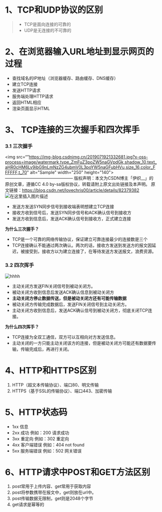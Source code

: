 # 1、TCP和UDP协议的区别
>* TCP是面向连接的可靠的
>* UDP是无连接的不可靠的

# 2、在浏览器输入URL地址到显示网页的过程

 - 查找域名的IP地址（浏览器缓存、路由缓存、DNS缓存）
 - 建立TCP连接
 - 发送HTTP请求
 - 服务端处理HTTP请求
 - 返回HTML相应   
 - 渲染页面显示HTML
 
 # 3、 TCP连接的三次握手和四次挥手
### 3.1 三次握手

<img src=“”https://img-blog.csdnimg.cn/2019071921332681.jpg?x-oss-process=image/watermark,type_ZmFuZ3poZW5naGVpdGk,shadow_10,text_aHR0cHM6Ly9ibG9nLmNzZG4ubmV0L3poYW5naGFubHVu,size_16,color_FFFFFF,t_70" alt="Sample"  width="250" height="140">
 ———————————————— 
版权声明：本文为CSDN博主「伊织__」的原创文章，遵循CC 4.0 by-sa版权协议，转载请附上原文出处链接及本声明。
原文链接：https://blog.csdn.net/lovechris00/article/details/82379382
![在这里插入图片描述](https://img-blog.csdnimg.cn/2019071921332681.jpg?x-oss-process=image/watermark,type_ZmFuZ3poZW5naGVpdGk,shadow_10,text_aHR0cHM6Ly9ibG9nLmNzZG4ubmV0L3poYW5naGFubHVu,size_16,color_FFFFFF,t_70)
 - 发送方发送SYN同步信号到接收端表明想建立TCP连接
 - 接收方收到信号后，发送SYN同步信号和ACK确认信号到接收方
 - 发送方收到信息后，发送ACK确认信号到接收方，正式建立连接
 
**为什么三次握手？**

- TCP是一个可靠的网络传输协议，保证建立可靠连接最少的连接数是三个
- TCP连接确认不能通过两次确认。两次的话，接收方发送到发送方的报文因延迟，被接受到，接收方以为建立连接了，在等待发送方发送报文，浪费资源。

### 3.2 四次挥手

![hhhh](https://github.com/zhanghanlun/Java-Interview/tree/master/img/tcp_four_wave.jpg)

 - 主动关闭方发送FIN关闭信号到被动关闭方。
 - 被动关闭方收到信息后发送ACK确认信息到被动关闭方
 - **主动关闭方停止数据传送，但是被动关闭方还有可能传输数据**
 - 被动关闭方传输完成数据后，发送FIN关闭信号到主动关闭方。
 - 主动关闭方收到信息后，发送ACK确认信号到被动关闭方，彻底关闭TCP连接。

**为什么四次挥手？**

 - TCP连接为全双工通信，双方可以互相向对方发送信息。
 - 主动关闭的一方只能主动关闭该方的连接，但是被动关闭方可能还有数据要传输，传输完成后，再进行关闭。

# 4、HTTP和HTTPS区别

 1. HTTP（超文本传输协议）、端口80、明文传输
 2. HTTPS（基于SSL的传输协议）、端口443、加密传输

# 5、HTTP状态码

 - 1xx 信息
 - 2xx 成功 例如：200 请求成功
 - 3xx 重定向 例如：302 重定向
 - 4xx 客户端错误 例如：404 not found
 - 5xx 服务端错误 例如：502 网关错误


# 6、HTTP请求中POST和GET方法区别

 1. post常用于上传内容、get常用于获取内容
 2. post将参数携带在报文中，get则放在url中。
 3. post传输数据无限制，get则是2048个字节
 4. get请求是幂等的
